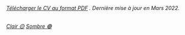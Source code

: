 <br>

###### [Télécharger le CV au format PDF](resume.pdf) . Dernière mise à jour en Mars 2022.

###### [Clair 🟡](./) [Sombre 🟣](dark.html)